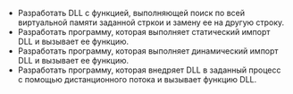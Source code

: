 * Разработать DLL с функцией, выполняющей поиск по всей виртуальной памяти заданной стркои и замену ее на другую строку.
* Разработать программу, которая выполняет статический импорт DLL и вызывает ее функцию.
* Разработать программу, которая выполняет динамический импорт DLL и вызывает ее функцию.
* Разработать программу, которая внедряет DLL в заданный процесс с помощью дистанционного потока и вызывает функцию DLL.